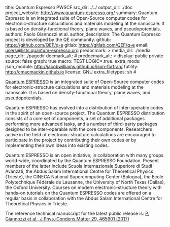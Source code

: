 title: Quantum Espresso PWSCF
src_dir: ./../
output_dir: ./doc
project_website: http://www.quantum-espresso.org/
summary: Quantum Espresso is an integrated suite of Open-Source computer codes for electronic-structure calculations and materials modeling at the nanoscale. It is based on density-functional theory, plane waves, and pseudopotentials.
authors: Paolo Giannozzi et al. 
author_description: The Quantum Espresso project is developed by the QE community.
github: https://github.com/QEF/q-e
gitlab: https://gitlab.com/QEF/q-e
email: users@lists.quantum-espresso.org
predocmark: >
media_dir: ./media
page_dir: ./pagedir
docmark_alt: #
predocmark_alt: <
display: public
         private
source: false
graph: true
macro: TEST
       LOGIC=.true.
extra_mods: json_module: http://jacobwilliams.github.io/json-fortran/
            futility: http://cmacmackin.github.io
license: GNU
extra_filetypes: sh #

[Quantum ESPRESSO](http://www.quantum-espresso.org/) is an integrated suite of Open-Source computer codes for electronic-structure calculations and materials modeling at the nanoscale.
It is based on density-functional theory, plane waves, and pseudopotentials.

Quantum ESPRESSO has evolved into a distribution of inter-operable codes in the spirit of an open-source project. The Quantum ESPRESSO distribution consists of a core set of components, a set of additional packages performing more advanced tasks, and a number of third-party packages designed to be inter-operable with the core components. Researchers active in the field of electronic-structure calculations are encouraged to participate in the project by contributing their own codes or by implementing their own ideas into existing codes.

Quantum ESPRESSO is an open initiative, in collaboration with many groups world-wide, coordinated by the Quantum ESPRESSO Foundation. Present members of the latter include Scuola Internazionale Superiore di Studi Avanzati, the Abdus Salam International Centre for Theoretical Physics (Trieste), the CINECA National Supercomputing Center (Bologna), the Ecole Polytechnique Fédérale de Lausanne, the University of North Texas (Dallas), the Oxford University. Courses on modern electronic-structure theory with hands-on tutorials on the Quantum ESPRESSO codes are offered on a regular basis in collaboration with the Abdus Salam International Centre for Theoretical Physics in Trieste.

The reference technical manuscript for the latest public release is:
[P. Giannozzi et al., J.Phys.:Condens.Matter 29, 465901 (2017)](http://iopscience.iop.org/article/10.1088/1361-648X/aa8f79)


